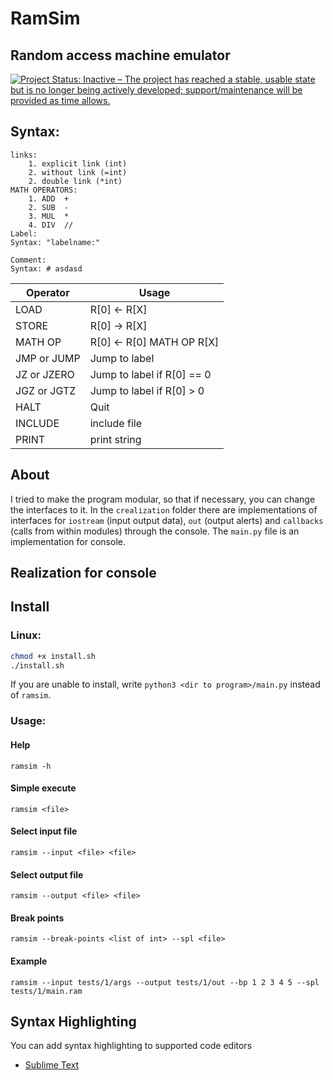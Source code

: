 # RamSim
## Random access machine emulator
[![Project Status: Inactive – The project has reached a stable, usable state but is no longer being actively developed; support/maintenance will be provided as time allows.](https://www.repostatus.org/badges/latest/inactive.svg)](https://www.repostatus.org/#inactive)

## Syntax:
```
links:
    1. explicit link (int)
    2. without link (=int)
    2. double link (*int)
MATH OPERATORS:
    1. ADD  +
    2. SUB  -
    3. MUL  *
    4. DIV  //
Label:
Syntax: "labelname:"

Comment:
Syntax: # asdasd
```
| Operator | Usage |
| ------ | ------ |
| LOAD | R[0] <- R[X] |
| STORE | R[0] -> R[X] |
| MATH OP | R[0] <- R[0] MATH OP R[X] |
| JMP or JUMP | Jump to label |
| JZ or JZERO | Jump to label if R[0] == 0 |
| JGZ or JGTZ | Jump to label if R[0] > 0 |
| HALT | Quit |
| INCLUDE | include file |
| PRINT | print string |

## About
I tried to make the program modular, so that if necessary, you can change the interfaces to it. In the `crealization` folder there are implementations of interfaces for `iostream` (input output data), `out` (output alerts) and `callbacks` (calls from within modules) through the console. The `main.py` file is an implementation for console. 

## Realization for console
## Install
### Linux: 
```bash
chmod +x install.sh
./install.sh
```
If you are unable to install, write `python3 <dir to program>/main.py` instead of `ramsim`.

### Usage:
#### Help
    ramsim -h
#### Simple execute
    ramsim <file>
#### Select input file
    ramsim --input <file> <file>
#### Select output file
    ramsim --output <file> <file> 
#### Break points
    ramsim --break-points <list of int> --spl <file>
#### Example
    ramsim --input tests/1/args --output tests/1/out --bp 1 2 3 4 5 --spl tests/1/main.ram 

## Syntax Highlighting
You can add syntax highlighting to supported code editors
- [Sublime Text](./code-highlighting/sublime-text/README.md)